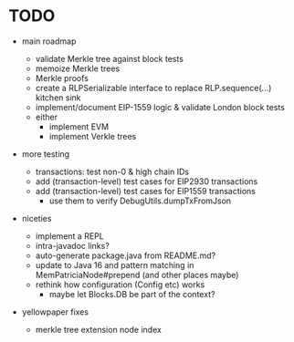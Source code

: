 # TODO

- main roadmap
  - validate Merkle tree against block tests
  - memoize Merkle trees
  - Merkle proofs
  - create a RLPSerializable interface to replace RLP.sequence(...) kitchen sink
  - implement/document EIP-1559 logic & validate London block tests
  - either
    - implement EVM
    - implement Verkle trees

- more testing
  - transactions: test non-0 & high chain IDs
  - add (transaction-level) test cases for EIP2930 transactions
  - add (transaction-level) test cases for EIP1559 transactions
    - use them to verify DebugUtils.dumpTxFromJson

- niceties
  - implement a REPL
  - intra-javadoc links?
  - auto-generate package.java from README.md?
  - update to Java 16 and pattern matching in MemPatriciaNode#prepend (and other places maybe)
  - rethink how configuration (Config etc) works
    - maybe let Blocks.DB be part of the context?
      
- yellowpaper fixes
  - merkle tree extension node index
